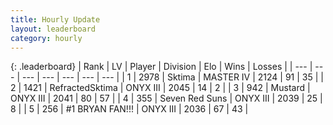 ```yaml
---
title: Hourly Update
layout: leaderboard
category: hourly
---
```


{: .leaderboard}
| Rank | LV | Player | Division | Elo | Wins | Losses |
| --- | --- | --- | --- | --- | --- | --- |
| <span data-change="0">1</span> | 2978 | <span title="ID: 353063">Sktima</span> | MASTER IV | <span data-change="-16">2124</span> | <span data-change="0">91</span> | <span data-change="1">35</span> |
| <span data-change="0">2</span> | 1421 | <span title="ID: 402846">RefractedSktima</span> | ONYX III | <span data-change="0">2045</span> | <span data-change="0">14</span> | <span data-change="0">2</span> |
| <span data-change="2">3</span> | 942 | <span title="ID: 611082">Mustard</span> | ONYX III | <span data-change="6">2041</span> | <span data-change="1">80</span> | <span data-change="0">57</span> |
| <span data-change="-1">4</span> | 355 | <span title="ID: 670324">Seven Red Suns</span> | ONYX III | <span data-change="0">2039</span> | <span data-change="0">25</span> | <span data-change="0">8</span> |
| <span data-change="2">5</span> | 256 | <span title="ID: 756342">#1 BRYAN FAN!!!</span> | ONYX III | <span data-change="6">2036</span> | <span data-change="1">67</span> | <span data-change="0">43</span> |